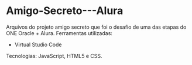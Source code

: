 # Amigo-Secreto---Alura
Arquivos do projeto amigo secreto que foi o desafio de uma das etapas do ONE Oracle + Alura.
Ferramentas utilizadas:
-  Virtual Studio Code

Tecnologias: JavaScript, HTML5 e CSS.

